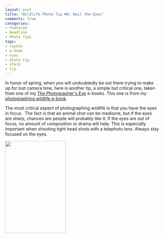 ```yaml
---
layout: post
title: "Wildlife Photo Tip #8: Nail the Eyes"
comments: true
categories:
- Featured
- Headline
- Photo Tips
tags:
- coyote
- e-book
- eyes
- photo tip
- sharp
- tip
---
```

In honor of spring, when you will undoubtedly be out there trying to make up for lost camera time, here is another tip, a simple but critical one, taken from one of my <a href="http://shop.lesterpickerphoto.com/">The Photographer's Eye</a> e-books. This one is from my <a href="http://shop.lesterpickerphoto.com/page/103">photographing wildlife e-book</a>.

The most critical aspect of photographing wildlife is that you have the eyes in focus.  The fact is that an animal shot can be mediocre, but if the eyes are sharp, chances are people will probably like it. If the eyes are out of focus, no amount of composition or drama will help. This is especially important when shooting tight head shots with a telephoto lens. Always stay focused on the eyes.

<a href="http://blog.lesterpickerphoto.com/wp-content/uploads/2013/04/LAP_1431.jpg"><img class="size-medium wp-image-2716" title="Soulmate" src="http://blog.lesterpickerphoto.com/wp-content/uploads/2013/04/LAP_1431-198x300.jpg" alt="" width="198" height="300" /></a>

&nbsp;

&nbsp;